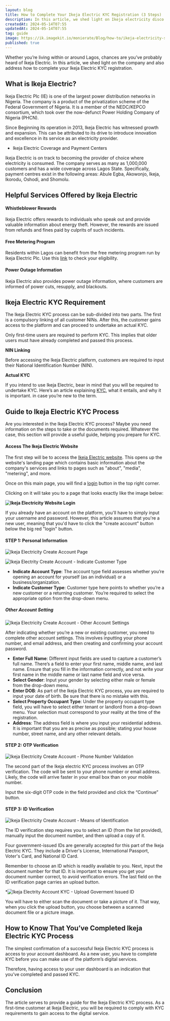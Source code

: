 ```yaml
---
layout: blog
title: How to Complete Your Ikeja Electric KYC Registration (3 Steps)
description: In this article, we shed light on Ikeja electricity disco and also address how to complete your Ikeja Electric KYC registration. Whether you’re living within or around Lagos, chances are you’ve probably heard of Ikeja Electric.
createdAt: 2024-05-14T07:55
updatedAt: 2024-05-14T07:55
tag: guide
image: https://ik.imagekit.io/monierate/Blog/how-to/ikeja-electricity-singleview.jpg
published: true
---
```

Whether you’re living within or around Lagos, chances are you’ve probably heard of Ikeja Electric. In this article, we shed light on the company and also address how to complete your Ikeja Electric KYC registration.

## What is Ikeja Electric?

Ikeja Electric Plc (IE) is one of the largest power distribution networks in Nigeria. The company is a product of the privatization scheme of the Federal Government of Nigeria. It is a member of the NEDC/KEPCO consortium, which took over the now-defunct Power Holding Company of Nigeria (PHCN).

Since Beginning its operation in 2013, Ikeja Electric has witnessed growth and expansion. This can be attributed to its drive to introduce innovation and excellence in its service as an electricity provider.

-   Ikeja Electric Coverage and Payment Centers

Ikeja Electric is on track to becoming the provider of choice where electricity is consumed. The company serves as many as 1,000,000 customers and has a wide coverage across Lagos State. Specifically, payment centres exist in the following areas: Abule Egba, Akowonjo, Ikeja, Ikorodu, Oshodi, and Shomolu.

## Helpful Services Offered by Ikeja Electric 

#### Whistleblower Rewards

Ikeja Electric offers rewards to individuals who speak out and provide valuable information about energy theft. However, the rewards are issued from refunds and fines paid by culprits of such incidents.

#### Free Metering Program 

Residents within Lagos can benefit from the free metering program run by Ikeja Electric Plc. Use this [link](https://app.powerbi.com/view?r=eyJrIjoiZjViYTY4MWEtYjE1NC00OTIzLWFiZjgtODFhYzlhYWY0OWQ4IiwidCI6IjU4MTgxNmIyLWMwYmUtNGVhYS04MGUzLTI5ZTVmMjQ4NjQ5NCIsImMiOjh9) to check your eligibility.

#### Power Outage Information

Ikeja Electric also provides power outage information, where customers are informed of power cuts, resupply, and blackouts.

## Ikeja Electric KYC Requirement

The Ikeja Electric KYC process can be sub-divided into two parts. The first is a compulsory linking of all customer NINs. After this, the customer gains access to the platform and can proceed to undertake an actual KYC.

Only first-time users are required to perform KYC. This implies that older users must have already completed and passed this process.

**NIN Linking**

Before accessing the Ikeja Electric platform, customers are required to input their National Identification Number (NIN).

**Actual KYC**

If you intend to use Ikeja Electric, bear in mind that you will be required to undertake KYC. Here’s an article explaining [KYC](https://monierate.com/blog/know-your-customer-kyc-what-it-is-and-how-it-applies-in-nigeria), what it entails, and why it is important. in case you’re new to the term.

## Guide to Ikeja Electric KYC Process

Are you interested in the Ikeja Electric KYC process? Maybe you need information on the steps to take or the documents required. Whatever the case, this section will provide a useful guide, helping you prepare for KYC.

#### Access The Ikeja Electric Website 

The first step will be to access the [Ikeja Electric website](https://www.ikejaelectric.com/). This opens up the website's landing page which contains basic information about the company's services and links to pages such as "about", "media", "metering", and more.

Once on this main page, you will find a [login](https://singleview.ikejaelectric.com/login) button in the top right corner.

Clicking on it will take you to a page that looks exactly like the image below:

**![Ikeja Electricity Website Login](https://ik.imagekit.io/monierate/Blog/how-to/ikeja-electricity-kyc-signup.png)**

If you already have an account on the platform, you'll have to simply input your username and password. However, this article assumes that you're a new user, meaning that you'd have to click the "create account" button below the big red "login" button.

#### STEP 1: Personal Information

![Ikeja Electricity Create Account Page ](https://ik.imagekit.io/monierate/Blog/how-to/ikeja-electricity-kyc-welcome.png?updatedAt=1715466524108)

![Ikeja Electrity Create Account - Indicate Customer Type](https://ik.imagekit.io/monierate/Blog/how-to/ikeja-electricity-kyc-customer-type.png?updatedAt=1715466523901)

-   **Indicate Account Type**: The account type field assesses whether you’re opening an account for yourself (as an individual) or a business/organization.
-   **Indicate Customer Type**: Customer type here points to whether you’re a new customer or a returning customer. You’re required to select the appropriate option from the drop-down menu.

##### Other Account Setting

![Ikeja Electricity Create Account - Other Account Settings](https://ik.imagekit.io/monierate/Blog/how-to/ikeja-electricity-kyc-form.png?updatedAt=1715466524069)

After indicating whether you’re a new or existing customer, you need to complete other account settings. This involves inputting your phone number, and email address, and then creating and confirming your account password.

-   **Enter Full Name**: Different input fields are used to capture a customer’s full name. There’s a field to enter your first name, middle name, and last name.  Ensure that you fill in the information correctly, and not write your first name in the middle name or last name field and vice versa.
-   **Select Gender**: Input your gender by selecting either male or female from the drop-down menu.
-   **Enter DOB**: As part of the Ikeja Electric KYC process, you are required to input your date of birth. Be sure that there is no mistake with this. 
-   **Select Property Occupant Type**: Under the property occupant type field, you will have to select either tenant or landlord from a drop-down menu. Your selection must correspond to your reality at the time of the registration.
-   **Address**: The address field is where you input your residential address. It is important that you are as precise as possible; stating your house number, street name, and any other relevant details.

#### STEP 2: OTP Verification

![Ikeja Electricity Create Account - Phone Number Validation](https://ik.imagekit.io/monierate/Blog/how-to/ikeja-electricity-kyc-phone-number-validation.png?updatedAt=1715466523938)

The second part of the Ikeja electric KYC process involves an OTP verification. The code will be sent to your phone number or email address. Likely, the code will arrive faster in your email box than on your mobile number.

Input the six-digit OTP code in the field provided and click the “Continue” button.

#### STEP 3: ID Verification

![Ikeja Electricity Create Account - Means of Identification](https://ik.imagekit.io/monierate/Blog/how-to/ikeja-electricity-kyc-means-of-id.png?updatedAt=1715466524215)

The ID verification step requires you to select an ID (from the list provided), manually input the document number, and then upload a copy of it.

Four government-issued IDs are generally accepted for this part of the Ikeja Electric KYC. They include a Driver's License, International Passport, Voter's Card, and National ID Card.

Remember to choose an ID which is readily available to you. Next, input the document number for that ID. It is important to ensure you get your document number correct, to avoid verification errors. The last field on the ID verification page carries an upload button.

*![Ikeja Electrity Account KYC - Upload Goverment Issued ID](https://ik.imagekit.io/monierate/Blog/how-to/ikeja-electricity-kyc-goverment-issuing-id.png?updatedAt=1715466524237)

You will have to either scan the document or take a picture of it. That way, when you click the upload button, you choose between a scanned document file or a picture image.

## How to Know That You’ve Completed Ikeja Electric KYC Process

The simplest confirmation of a successful Ikeja Electric KYC process is access to your account dashboard. As a new user, you have to complete KYC before you can make use of the platform’s digital services.

Therefore, having access to your user dashboard is an indication that you’ve completed and passed KYC.

## Conclusion

The article serves to provide a guide for the Ikeja Electric KYC process. As a first-time customer at Ikeja Electric, you will be required to comply with KYC requirements to gain access to the digital service.
